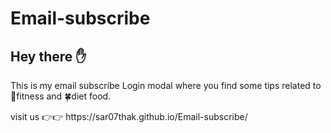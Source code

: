 # Email-subscribe
<h2>Hey there ✋</h2>
<p>This is my email subscribe Login modal where you find some tips related to 💪fitness and 🍀diet food.</p>
<p>visit us 👉👉 https://sar07thak.github.io/Email-subscribe/ </p>
